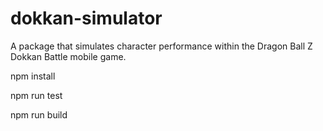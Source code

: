 # dokkan-simulator
A package that simulates character performance within the Dragon Ball Z Dokkan Battle mobile game.

npm install

npm run test

npm run build

